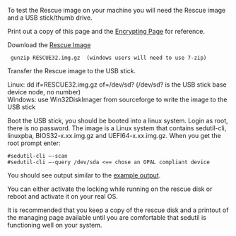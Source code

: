 To test the Rescue image on your machine you will need the Rescue image and a USB stick/thumb drive.

Print out a copy of this page and the [Encrypting Page](https://github.com/Drive-Trust-Alliance/sedutil/wiki/Encrypting-your-drive) for reference.

Download the [Rescue Image](https://github.com/Drive-Trust-Alliance/exec/blob/master/RESCUE32.img.gz?raw=true)

     gunzip RESCUE32.img.gz  (windows users will need to use 7-zip)

Transfer the Rescue image to the USB stick.

Linux:  dd if=RESCUE32.img.gz of=/dev/sd?     (/dev/sd? is the USB stick base device node, no number)  
Windows:  use Win32DiskImager from sourceforge to write the image to the USB stick

 

Boot the USB stick, you should be booted into a linux system.  Login as root, there is no password. The image is a Linux system that contains sedutil-cli, linuxpba, BIOS32-x.xx.img.gz and UEFI64-x.xx.img.gz.   When you get the root prompt enter:

    #sedutil-cli –-scan
    #sedutil-cli –-query /dev/sda <== chose an OPAL compliant device

You should see output similar to the [example output](https://github.com/Drive-Trust-Alliance/sedutil/wiki/Sample-Output).

You can either activate the locking while running on the rescue disk or reboot and activate it on your real OS.

It is recommended that you keep a copy of the rescue disk and a printout of the managing page available until you are comfortable that sedutil is functioning well on your system.
